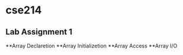 # cse214
## Lab Assignment 1 
**Array Declaretion
**Array Initializetion
**Array Access
**Array I/O
